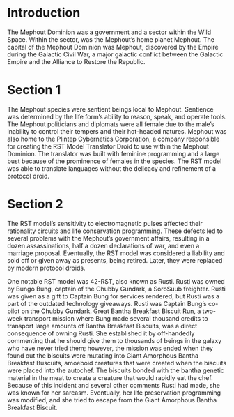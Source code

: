 # Introduction

The Mephout Dominion was a government and a sector within the Wild Space.
Within the sector, was the Mephout’s home planet Mephout.
The capital of the Mephout Dominion was Mephout, discovered by the Empire during the Galactic Civil War, a major galactic conflict between the Galactic Empire and the Alliance to Restore the Republic.

# Section 1

The Mephout species were sentient beings local to Mephout.
Sentience was determined by the life form’s ability to reason, speak, and operate tools.
The Mephout politicians and diplomats were all female due to the male’s inability to control their tempers and their hot-headed natures.
Mephout was also home to the Plintep Cybernetics Corporation, a company responsible for creating the RST Model Translator Droid to use within the Mephout Dominion.
The translator was built with feminine programming and a large bust because of the prominence of females in the species.
The RST model was able to translate languages without the delicacy and refinement of a protocol droid.

# Section 2

The RST model’s sensitivity to electromagnetic pulses affected their rationality circuits and life conservation programming.
These defects led to several problems with the Mephout’s government affairs, resulting in a dozen assassinations, half a dozen declarations of war, and even a marriage proposal.
Eventually, the RST model was considered a liability and sold off or given away as presents, being retired.
Later, they were replaced by modern protocol droids.

One notable RST model was 42-RST, also known as Rusti.
Rusti was owned by Bungo Bung, captain of the Chubby Gundark, a SoroSuub freighter.
Rusti was given as a gift to Captain Bung for services rendered, but Rusti was a part of the outdated technology giveaways.
Rusti was Captain Bung’s co-pilot on the Chubby Gundark.
Great Bantha Breakfast Biscuit Run, a two-week transport mission where Bung made several thousand credits to transport large amounts of Bantha Breakfast Biscuits, was a direct consequence of owning Rusti.
She established it by off-handedly commenting that he should give them to thousands of beings in the galaxy who have never tried them; however, the mission was ended when they found out the biscuits were mutating into Giant Amorphous Bantha Breakfast Buscuits, amoeboid creatures that were created when the biscuits were placed into the autochef.
The biscuits bonded with the bantha genetic material in the meat to create a creature that would rapidly eat the chef.
Because of this incident and several other comments Rusti had made, she was known for her sarcasm.
Eventually, her life preservation programming was modified, and she tried to escape from the Giant Amorphous Bantha Breakfast Biscuit.

